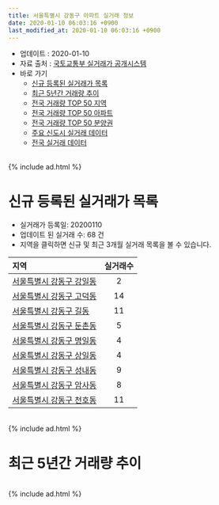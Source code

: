 ```yaml
---
title: 서울특별시 강동구 아파트 실거래 정보
date: 2020-01-10 06:03:16 +0900
last_modified_at: 2020-01-10 06:03:16 +0900
---
```


* 업데이트 : 2020-01-10
* 자료 출처 : [국토교통부 실거래가 공개시스템](http://rt.molit.go.kr)
* 바로 가기
    * [신규 등록된 실거래가 목록](#신규-등록된-실거래가-목록)
    * [최근 5년간 거래량 추이](#최근-5년간-거래량-추이)
    * [전국 거래량 TOP 50 지역](https://inasie.github.io/apt-trade-info/최근-3개월-전국에서-가장-거래가-많이-발생한-지역)
    * [전국 거래량 TOP 50 아파트](https://inasie.github.io/apt-trade-info/최근-3개월-전국에서-가장-거래가-많이-발생한-아파트)
    * [전국 거래량 TOP 50 분양권](https://inasie.github.io/apt-trade-info/최근-3개월-전국에서-가장-거래가-많이-발생한-분양권)
    * [주요 신도시 실거래 데이터](https://inasie.github.io/apt-trade-info/주요-신도시)
    * [전국 실거래 데이터](https://inasie.github.io/apt-trade-info/전국)

<br>
{% include ad.html %}
<br>

# 신규 등록된 실거래가 목록
* 실거래가 등록일: 20200110
* 업데이트 된 실거래 수: 68 건
* 지역을 클릭하면 신규 및 최근 3개월 실거래 목록을 볼 수 있습니다.


|지역|실거래수|
|:---|:---:|
|[서울특별시 강동구 강일동](https://inasie.github.io/apt-trade-info/서울특별시-강동구-강일동)|2|
|[서울특별시 강동구 고덕동](https://inasie.github.io/apt-trade-info/서울특별시-강동구-고덕동)|14|
|[서울특별시 강동구 길동](https://inasie.github.io/apt-trade-info/서울특별시-강동구-길동)|11|
|[서울특별시 강동구 둔촌동](https://inasie.github.io/apt-trade-info/서울특별시-강동구-둔촌동)|5|
|[서울특별시 강동구 명일동](https://inasie.github.io/apt-trade-info/서울특별시-강동구-명일동)|4|
|[서울특별시 강동구 상일동](https://inasie.github.io/apt-trade-info/서울특별시-강동구-상일동)|4|
|[서울특별시 강동구 성내동](https://inasie.github.io/apt-trade-info/서울특별시-강동구-성내동)|9|
|[서울특별시 강동구 암사동](https://inasie.github.io/apt-trade-info/서울특별시-강동구-암사동)|8|
|[서울특별시 강동구 천호동](https://inasie.github.io/apt-trade-info/서울특별시-강동구-천호동)|11|


<br>
{% include ad.html %}
<br>

# 최근 5년간 거래량 추이


<div style="width:100%;">
    <canvas id="deal_progress" height="200"></canvas>
</div>

<script>
new Chart(document.getElementById("deal_progress"), {
    type: 'line',
    data: {
        labels: ['201501','201502','201503','201504','201505','201506','201507','201508','201509','201510','201511','201512','201601','201602','201603','201604','201605','201606','201607','201608','201609','201610','201611','201612','201701','201702','201703','201704','201705','201706','201707','201708','201709','201710','201711','201712','201801','201802','201803','201804','201805','201806','201807','201808','201809','201810','201811','201812','201901','201902','201903','201904','201905','201906','201907','201908','201909','201910','201911','201912','202001'],
        datasets: [{
            label: '매매',
            pointRadius: 1,
            data: [728, 675, 818, 597, 468, 442, 548, 397, 430, 472, 376, 239, 240, 237, 420, 507, 519, 632, 601, 688, 715, 739, 295, 193, 171, 302, 490, 702, 1186, 669, 882, 229, 294, 337, 409, 443, 773, 475, 349, 167, 190, 209, 285, 793, 368, 144, 82, 68, 103, 75, 92, 167, 246, 354, 521, 415, 468, 768, 620, 219, 6],
            borderColor: "rgba(255, 201, 14, 1)",
            backgroundColor: "rgba(255, 201, 14, 0.5)",
            fill: false,
            lineTension: 0
        },{
            label: '전월세',
            pointRadius: 1,
            data: [902, 867, 1192, 721, 729, 736, 696, 687, 616, 735, 711, 648, 567, 559, 657, 567, 493, 474, 525, 716, 646, 775, 631, 690, 644, 854, 1001, 669, 827, 839, 669, 710, 688, 454, 500, 605, 576, 571, 693, 443, 491, 515, 428, 552, 533, 603, 486, 611, 612, 588, 1043, 491, 855, 814, 677, 816, 803, 1028, 826, 634, 55],
            borderColor: "rgba(0, 141, 185, 1)",
            backgroundColor: "rgba(0, 141, 185, 0.5)",
            fill: false,
            lineTension: 0
        }
        ]
    },
    options: {
        responsive: true,
        title: {
            display: false
        },
        tooltips: {
            mode: 'index',
            intersect: false
        },
        hover: {
            mode: 'nearest',
            intersect: true
        },
        scales: {
            xAxes: [{
                display: true,
                scaleLabel: {
                    display: true,
                    labelString: '년/월'
                }
            }],
            yAxes: [{
                display: true,
                ticks: {
                    suggestedMin: 0,
                },
                scaleLabel: {
                    display: true,
                    labelString: '실거래 수'
                }
            }]
        }
    }
});

</script>


<br>
{% include ad.html %}
<br>

